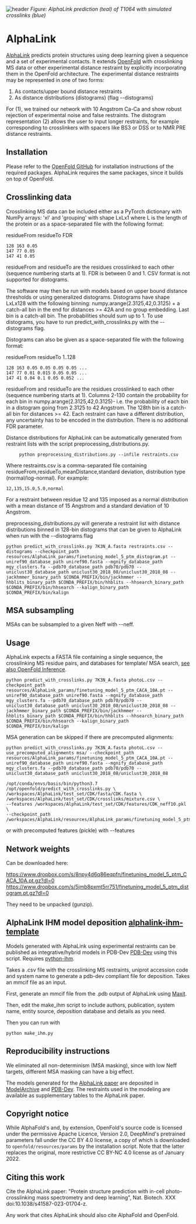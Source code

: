 ![header ](imgs/T1064_pred.png)
_Figure: AlphaLink prediction (teal) of T1064 with simulated crosslinks (blue)_

# AlphaLink

[AlphaLink](https://www.nature.com/articles/s41587-023-01704-z) predicts protein structures using deep learning given a sequence and a set of experimental contacts. It extends [OpenFold](https://github.com/aqlaboratory/openfold) with crosslinking MS data or other experimental distance restraint by explicitly incorporating them in the OpenFold architecture. The experimental distance restraints may be represented in one of two forms:

1. As contacts/upper bound distance restraints
2. As distance distributions (distograms) (flag --distograms)

For (1), we trained our network with 10 Angstrom Ca-Ca and show robust rejection of experimental noise and false restraints. The distogram representation (2) allows the user to input longer restraints, for example corresponding to crosslinkers with spacers like BS3 or DSS or to NMR PRE distance restraints.


## Installation

Please refer to the [OpenFold GitHub](https://github.com/aqlaboratory/openfold#installation-linux) for installation instructions of the required packages. AlphaLink requires the same packages, since it builds on top of OpenFold.  

## Crosslinking data

Crosslinking MS data can be included either as a PyTorch dictionary with NumPy arrays: 'xl' and 'grouping' with shape LxLx1 where L is the length of the protein or as a space-separated file with the following format:

residueFrom residueTo FDR
```
128 163 0.05
147 77 0.05
147 41 0.05
```

residueFrom and residueTo are the residues crosslinked to each other (sequence numbering starts at 1). FDR is between 0 and 1. CSV format is not supported for distograms.

The software may then be run with models based on upper bound distance thresholds or using generalized distograms. Distograms have shape LxLx128 with the following binning: numpy.arange(2.3125,42,0.3125) + a catch-all bin in the end for distances >= 42A and no group embedding. Last bin is a catch-all bin. The probabilities should sum up to 1. To use distograms, you have to run predict_with_crosslinks.py with the --distograms flag.

Distograms can also be given as a space-separated file with the following format:

residueFrom residueTo 1..128
```
128 163 0.05 0.05 0.05 0.05 ...
147 77 0.01 0.015 0.05 0.05 ...
147 41 0.04 0.1 0.05 0.052 ...
```
residueFrom and residueTo are the residues crosslinked to each other (sequence numbering starts at 1). Columns 2-130 contain the probability for each bin in numpy.arange(2.3125,42,0.3125)- i.e. the probability of each bin in a distogram going from 2.3125 to 42 Angstrom. The 128th bin is a catch-all bin for distances >= 42. Each restraint can have a different distribution, any uncertainty has to be encoded in the distribution. There is no additional FDR parameter.

Distance distributions for AlphaLink can be automatically generated from restraint lists with the script preprocessing_distributions.py.
```
     python preprocessing_distributions.py --infile restraints.csv
```

Where restraints.csv is a comma-separated file containing residueFrom,residueTo,meanDistance,standard deviation, distribution type (normal/log-normal). For example:

    12,135,15.0,5.0,normal
    
For a restraint between residue 12 and 135 imposed as a normal distribution with a mean distance of 15 Angstrom and a standard deviation of 10 Angstrom.

preprocessing_distributions.py will generate a restraint list with distance distributions binned in 128-bin distograms that can be given to AlphaLink when run with the --distograms flag

```
python predict_with_crosslinks.py 7K3N_A.fasta restraints.csv --distograms --checkpoint_path resources/AlphaLink_params/finetuning_model_5_ptm_distogram.pt --uniref90_database_path uniref90.fasta --mgnify_database_path mgy_clusters.fa --pdb70_database_path pdb70/pdb70 --uniclust30_database_path uniclust30_2018_08/uniclust30_2018_08 --jackhmmer_binary_path $CONDA_PREFIX/bin/jackhmmer --hhblits_binary_path $CONDA_PREFIX/bin/hhblits --hhsearch_binary_path $CONDA_PREFIX/bin/hhsearch --kalign_binary_path $CONDA_PREFIX/bin/kalign
```
## MSA subsampling

MSAs can be subsampled to a given Neff with --neff. 

## Usage

AlphaLink expects a FASTA file containing a single sequence, the crosslinking MS residue pairs, and databases for template/ MSA search, [see also OpenFold Inference](https://github.com/aqlaboratory/openfold#inference).

```
python predict_with_crosslinks.py 7K3N_A.fasta photoL.csv --checkpoint_path resources/AlphaLink_params/finetuning_model_5_ptm_CACA_10A.pt --uniref90_database_path uniref90.fasta --mgnify_database_path mgy_clusters.fa --pdb70_database_path pdb70/pdb70 --uniclust30_database_path uniclust30_2018_08/uniclust30_2018_08 --jackhmmer_binary_path $CONDA_PREFIX/bin/jackhmmer --hhblits_binary_path $CONDA_PREFIX/bin/hhblits --hhsearch_binary_path $CONDA_PREFIX/bin/hhsearch --kalign_binary_path $CONDA_PREFIX/bin/kalign
```

MSA generation can be skipped if there are precomputed alignments:

```
python predict_with_crosslinks.py 7K3N_A.fasta photoL.csv --use_precomputed_alignments msa/ --checkpoint_path resources/AlphaLink_params/finetuning_model_5_ptm_CACA_10A.pt --uniref90_database_path uniref90.fasta --mgnify_database_path mgy_clusters.fa --pdb70_database_path pdb70/pdb70 --uniclust30_database_path uniclust30_2018_08/uniclust30_2018_08
```

```DevContainer
/opt/conda/envs/basis/bin/python3.7 /opt/openfold/predict_with_crosslinks.py \
/workspaces/AlphaLink/test_set/CDK/fasta/CDK.fasta \
/workspaces/AlphaLink/test_set/CDK/crosslinks/mixture.csv \
--features /workspaces/AlphaLink/test_set/CDK/features/CDK_neff10.pkl \
--checkpoint_path /workspaces/AlphaLink/resources/AlphaLink_params/finetuning_model_5_ptm_CACA_10A.pt 

```

or with precomputed features (pickle) with --features

## Network weights

Can be downloaded here: 

https://www.dropbox.com/s/8npy4d6q86eqpfn/finetuning_model_5_ptm_CACA_10A.pt.gz?dl=0 
https://www.dropbox.com/s/5jmb8pxmt5rr751/finetuning_model_5_ptm_distogram.pt.gz?dl=0

They need to be unpacked (gunzip).

## AlphaLink IHM model deposition [alphalink-ihm-template](https://github.com/grandrea/alphalink-ihm-template)

Models generated with AlphaLink using experimental restraints can be published as integrative/hybrid models in PDB-Dev [PDB-Dev](https://pdb-dev.wwpdb.org/) using this script. Requires [python-ihm](https://github.com/ihmwg/python-ihm).

Takes a .csv file with the crosslinking MS restraints, uniprot accession code and system name to generate a pdb-dev compliant file for deposition. Takes an mmcif file as an input.

First, generate an mmcif file from the .pdb output of AlphaLink using [Maxit](https://sw-tools.rcsb.org/apps/MAXIT/index.html).

Then, edit the make_ihm script to include authors, publication, system name, entity source, deposition database and details as you need.

Then you can run with

```
python make_ihm.py
```

## Reproducibility instructions

We eliminated all non-determinism (MSA masking), since with low Neff targets, different MSA masking can have a big effect.

The models generated for the [AlphaLink paper](https://www.nature.com/articles/s41587-023-01704-z) are deposited in [ModelArchive](https://modelarchive.org/doi/10.5452/ma-rap-alink) and [PDB-Dev](https://pdb-dev.wwpdb.org/entry.html?PDBDEV_00000165). The restraints used in the modeling are available as supplementary tables to the AlphaLink paper.

## Copyright notice

While AlphaFold's and, by extension, OpenFold's source code is licensed under
the permissive Apache Licence, Version 2.0, DeepMind's pretrained parameters 
fall under the CC BY 4.0 license, a copy of which is downloaded to 
`openfold/resources/params` by the installation script. Note that the latter
replaces the original, more restrictive CC BY-NC 4.0 license as of January 2022.

## Citing this work

Cite the AlphaLink paper:
"Protein structure prediction with in-cell photo-crosslinking mass spectrometry and deep learning", Nat. Biotech. XXX doi:10.1038/s41587-023-01704-z.

Any work that cites AlphaLink should also cite AlphaFold and OpenFold.
